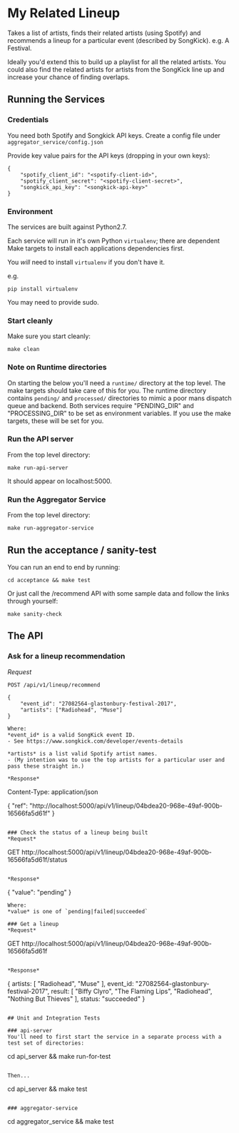 # My Related Lineup
Takes a list of artists, finds their related artists (using Spotify) and recommends a lineup for a particular event (described by SongKick). e.g. A Festival.

Ideally you'd extend this to build up a playlist for all the related artists.
You could also find the related artists for artists from the SongKick line up and increase your chance of finding overlaps.

## Running the Services

### Credentials
You need both Spotify and Songkick API keys.
Create a config file under ```aggregator_service/config.json```

Provide key value pairs for the API keys (dropping in your own keys):
```
{
    "spotify_client_id": "<spotify-client-id>",
    "spotify_client_secret": "<spotify-client-secret>",
    "songkick_api_key": "<songkick-api-key>"
}
```

### Environment
The services are built against Python2.7.

Each service will run in it's own Python ```virtualenv```; there are dependent Make targets to install each applications dependencies first.

You *will* need to install ```virtualenv``` if you don't have it. 

e.g. 
```
pip install virtualenv
```
You may need to provide sudo.

### Start cleanly
Make sure you start cleanly:
```
make clean
```

### Note on Runtime directories
On starting the below you'll need a `runtime/` directory at the top level.
The make targets should take care of this for you.
The runtime directory contains ```pending/``` and ```processed/``` directories to mimic a poor mans dispatch queue and backend.
Both services require "PENDING_DIR" and "PROCESSING_DIR" to be set as environment variables. If you use the make targets, these will be set for you.

### Run the API server
From the top level directory:
```
make run-api-server
```
It should appear on localhost:5000.

### Run the Aggregator Service
From the top level directory:
```
make run-aggregator-service
```


## Run the acceptance / sanity-test
You can run an end to end by running:
```
cd acceptance && make test
```

Or just call the /recommend API with some sample data and follow the links through yourself:
```
make sanity-check
```

## The API

### Ask for a lineup recommendation
*Request*
```
POST /api/v1/lineup/recommend

{
    "event_id": "27082564-glastonbury-festival-2017",
    "artists": ["Radiohead", "Muse"]
}

Where:
*event_id* is a valid SongKick event ID.
- See https://www.songkick.com/developer/events-details

*artists* is a list valid Spotify artist names.
- (My intention was to use the top artists for a particular user and pass these straight in.)

*Response*
```
Content-Type: application/json

{
    "ref": "http://localhost:5000/api/v1/lineup/04bdea20-968e-49af-900b-16566fa5d61f"
}
```

### Check the status of a lineup being built
*Request*
```
GET http://localhost:5000/api/v1/lineup/04bdea20-968e-49af-900b-16566fa5d61f/status
```

*Response*
```
{
    "value": "pending"
}
```
Where:
*value* is one of `pending|failed|succeeded`

### Get a lineup
*Request*

```
GET http://localhost:5000/api/v1/lineup/04bdea20-968e-49af-900b-16566fa5d61f
```

*Response*
```
{
    artists: [
        "Radiohead",
        "Muse"
    ],
    event_id: "27082564-glastonbury-festival-2017",
    result: [
        "Biffy Clyro",
        "The Flaming Lips",
        "Radiohead",
        "Nothing But Thieves"
    ],
    status: "succeeded"
}
```

## Unit and Integration Tests

### api-server
You'll need to first start the service in a separate process with a test set of directories:
```
cd api_server && make run-for-test
```

Then...
```
cd api_server && make test
```

### aggregator-service
```
cd aggregator_service && make test
```

